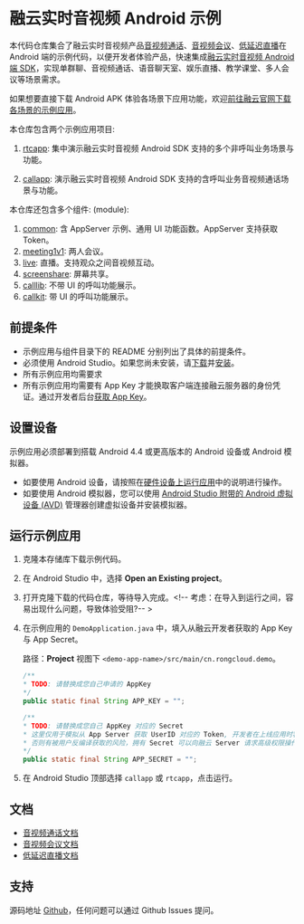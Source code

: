 # 融云实时音视频 Android 示例

本代码仓库集合了融云实时音视频产品[音视频通话]、[音视频会议]、[低延迟直播]在 Android 端的示例代码，以便开发者体验产品，快速集成[融云实时音视频 Android 端 SDK]，实现单群聊、音视频通话、语音聊天室、娱乐直播、教学课堂、多人会议等场景需求。

如果想要直接下载 Android APK 体验各场景下应用功能，欢迎[前往融云官网下载各场景的示例应用](https://www.rongcloud.cn/downloads/demo)。

本仓库包含两个示例应用项目: 

1. [rtcapp](callpp): 集中演示融云实时音视频 Android SDK 支持的多个非呼叫业务场景与功能。

1. [callapp](rtcapp): 演示融云实时音视频 Android SDK 支持的含呼叫业务音视频通话场景与功能。

本仓库还包含多个组件: (module): 

1. [common](common): 含 AppServer 示例、通用 UI 功能函数。AppServer 支持获取 Token。
1. [meeting1v1](meeting1v1): 两人会议。
1. [live](live): 直播。支持观众之间音视频互动。
1. [screenshare](screenshare): 屏幕共享。
1. [calllib](calllib): 不带 UI 的呼叫功能展示。
1. [callkit](callkit): 带 UI 的呼叫功能展示。

## 前提条件

* 示例应用与组件目录下的 README 分别列出了具体的前提条件。
* 必须使用 Android Studio。如果您尚未安装，请[下载](https://developer.android.com/studio/index.html)并[安装](https://developer.android.com/studio/install.html?pkg=studio)。
* 所有示例应用均需要求 
* 所有示例应用均需要有 App Key 才能换取客户端连接融云服务器的身份凭证。通过开发者后台[获取 App Key]。

## 设置设备

示例应用必须部署到搭载 Android 4.4 或更高版本的 Android 设备或 Android 模拟器。

* 如要使用 Android 设备，请按照在[硬件设备上运行应用](https://developer.android.com/studio/run/device.html)中的说明进行操作。
* 如要使用 Android 模拟器，您可以使用 [Android Studio 附带的 Android 虚拟设备 (AVD)](https://developer.android.com/studio/run/managing-avds.html) 管理器创建虚拟设备并安装模拟器。

## 运行示例应用

1. 克隆本存储库下载示例代码。
1. 在 Android Studio 中，选择 **Open an Existing project**。
1. 打开克隆下载的代码仓库，等待导入完成。<!-- 考虑：在导入到运行之间，容易出现什么问题，导致体验受阻?-- >
1. 在示例应用的 `DemoApplication.java` 中，填入从融云开发者获取的 App Key 与 App Secret。

    路径：**Project** 视图下 `<demo-app-name>/src/main/cn.rongcloud.demo`。

    ```java
    /**
    * TODO: 请替换成您自己申请的 AppKey
    */
    public static final String APP_KEY = "";
    
    /**
    * TODO: 请替换成您自己 AppKey 对应的 Secret
    * 这里仅用于模拟从 App Server 获取 UserID 对应的 Token, 开发者在上线应用时客户端代码不要存储该 Secret，
    * 否则有被用户反编译获取的风险，拥有 Secret 可以向融云 Server 请求高级权限操作，对应用安全造成恶劣影响。
    */
    public static final String APP_SECRET = "";
    ```

1. 在 Android Studio 顶部选择 `callapp` 或 `rtcapp`，点击运行。

## 文档

- [音视频通话文档]
- [音视频会议文档]
- [低延迟直播文档]

## 支持

源码地址 [Github](https://github.com/rongcloud/rtc-quickdemo-android)，任何问题可以通过 Github Issues 提问。

<!-- License ?-->


<!-- Reference links below -->

<!-- links to official website pages-->

[音视频通话]: https://www.rongcloud.cn/product/call

[音视频会议]: https://www.rongcloud.cn/product/meeting

[低延迟直播]: https://www.rongcloud.cn/product/live

[融云实时音视频 Android 端 SDK]: https://www.rongcloud.cn/downloads

<!-- links to docs -->

[音视频通话文档]: https://docs.rongcloud.cn/v4/5X/views/rtc/call/intro/ability.html

[音视频会议文档]: https://docs.rongcloud.cn/v4/5X/views/rtc/meeting/ios/intro/intro.html

[低延迟直播文档]: https://docs.rongcloud.cn/v4/5X/views/rtc/livevideo/ios/intro/intro.html

<!-- links to ops -->

[获取 App Key]: https://developer.rongcloud.cn/app/appkey/